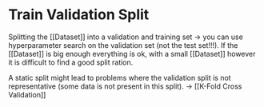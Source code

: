 ---
---

# Train Validation Split


Splitting the [[Dataset]] into a validation and training set -> you can use hyperparameter search on the validation set (not the test set!!!). If the [[Dataset]] is big enough everything is ok, with a small [[Dataset]] however it is difficult to find a good split ration.

A static split might lead to problems where the validation split is not representative (some data is not present in this split). -> [[K-Fold Cross Validation]]